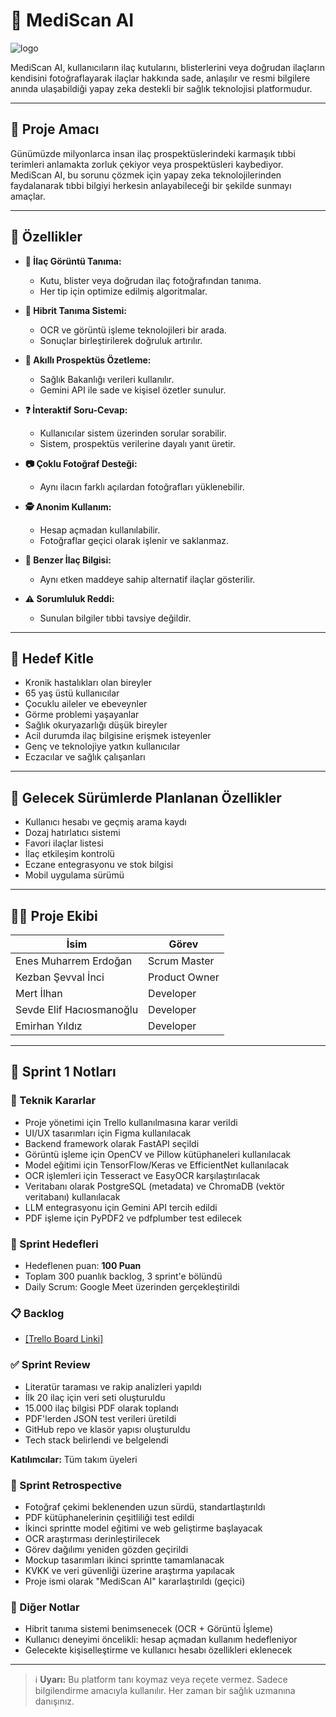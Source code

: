# 💊 MediScan AI
![logo ](https://github.com/user-attachments/assets/bba31cc2-6c3a-4a7f-80db-3ae5dd9cd8e7)

MediScan AI, kullanıcıların ilaç kutularını, blisterlerini veya doğrudan ilaçların kendisini fotoğraflayarak ilaçlar hakkında sade, anlaşılır ve resmi bilgilere anında ulaşabildiği yapay zeka destekli bir sağlık teknolojisi platformudur.

---

## 🎯 Proje Amacı

Günümüzde milyonlarca insan ilaç prospektüslerindeki karmaşık tıbbi terimleri anlamakta zorluk çekiyor veya prospektüsleri kaybediyor. MediScan AI, bu sorunu çözmek için yapay zeka teknolojilerinden faydalanarak tıbbi bilgiyi herkesin anlayabileceği bir şekilde sunmayı amaçlar.

---

## 🔧 Özellikler

- **📸 İlaç Görüntü Tanıma:**
  - Kutu, blister veya doğrudan ilaç fotoğrafından tanıma.
  - Her tip için optimize edilmiş algoritmalar.

- **🧠 Hibrit Tanıma Sistemi:**
  - OCR ve görüntü işleme teknolojileri bir arada.
  - Sonuçlar birleştirilerek doğruluk artırılır.

- **📝 Akıllı Prospektüs Özetleme:**
  - Sağlık Bakanlığı verileri kullanılır.
  - Gemini API ile sade ve kişisel özetler sunulur.

- **❓ İnteraktif Soru-Cevap:**
  - Kullanıcılar sistem üzerinden sorular sorabilir.
  - Sistem, prospektüs verilerine dayalı yanıt üretir.

- **📷 Çoklu Fotoğraf Desteği:**
  - Aynı ilacın farklı açılardan fotoğrafları yüklenebilir.

- **🕵️ Anonim Kullanım:**
  - Hesap açmadan kullanılabilir.
  - Fotoğraflar geçici olarak işlenir ve saklanmaz.

- **🔁 Benzer İlaç Bilgisi:**
  - Aynı etken maddeye sahip alternatif ilaçlar gösterilir.

- **⚠️ Sorumluluk Reddi:**
  - Sunulan bilgiler tıbbi tavsiye değildir.

---

## 👥 Hedef Kitle

- Kronik hastalıkları olan bireyler
- 65 yaş üstü kullanıcılar
- Çocuklu aileler ve ebeveynler
- Görme problemi yaşayanlar
- Sağlık okuryazarlığı düşük bireyler
- Acil durumda ilaç bilgisine erişmek isteyenler
- Genç ve teknolojiye yatkın kullanıcılar
- Eczacılar ve sağlık çalışanları

---

## 🔮 Gelecek Sürümlerde Planlanan Özellikler

- Kullanıcı hesabı ve geçmiş arama kaydı
- Dozaj hatırlatıcı sistemi
- Favori ilaçlar listesi
- İlaç etkileşim kontrolü
- Eczane entegrasyonu ve stok bilgisi
- Mobil uygulama sürümü

---

## 👨‍💻 Proje Ekibi

| İsim                     | Görev             |
|--------------------------|------------------|
| Enes Muharrem Erdoğan    | Scrum Master     |
| Kezban Şevval İnci       | Product Owner    |
| Mert İlhan               | Developer        |
| Sevde Elif Hacıosmanoğlu | Developer        |
| Emirhan Yıldız           | Developer        |

---

## 🚧 Sprint 1 Notları

### 🔧 Teknik Kararlar

- Proje yönetimi için Trello kullanılmasına karar verildi
- UI/UX tasarımları için Figma kullanılacak
- Backend framework olarak FastAPI seçildi
- Görüntü işleme için OpenCV ve Pillow kütüphaneleri kullanılacak
- Model eğitimi için TensorFlow/Keras ve EfficientNet kullanılacak
- OCR işlemleri için Tesseract ve EasyOCR karşılaştırılacak
- Veritabanı olarak PostgreSQL (metadata) ve ChromaDB (vektör veritabanı) kullanılacak
- LLM entegrasyonu için Gemini API tercih edildi
- PDF işleme için PyPDF2 ve pdfplumber test edilecek

### 🎯 Sprint Hedefleri

- Hedeflenen puan: **100 Puan**
- Toplam 300 puanlık backlog, 3 sprint'e bölündü
- Daily Scrum: Google Meet üzerinden gerçekleştirildi

### 📋 Backlog

- [[Trello Board Linki]](https://trello.com/b/Ef3v4hnH/bootcamp-183-grup)

### ✅ Sprint Review

- Literatür taraması ve rakip analizleri yapıldı
- İlk 20 ilaç için veri seti oluşturuldu
- 15.000 ilaç bilgisi PDF olarak toplandı
- PDF'lerden JSON test verileri üretildi
- GitHub repo ve klasör yapısı oluşturuldu
- Tech stack belirlendi ve belgelendi

**Katılımcılar:** Tüm takım üyeleri

### 🔁 Sprint Retrospective

- Fotoğraf çekimi beklenenden uzun sürdü, standartlaştırıldı
- PDF kütüphanelerinin çeşitliliği test edildi
- İkinci sprintte model eğitimi ve web geliştirme başlayacak
- OCR araştırması derinleştirilecek
- Görev dağılımı yeniden gözden geçirildi
- Mockup tasarımları ikinci sprintte tamamlanacak
- KVKK ve veri güvenliği üzerine araştırma yapılacak
- Proje ismi olarak "MediScan AI" kararlaştırıldı (geçici)

### 📝 Diğer Notlar

- Hibrit tanıma sistemi benimsenecek (OCR + Görüntü İşleme)
- Kullanıcı deneyimi öncelikli: hesap açmadan kullanım hedefleniyor
- Gelecekte kişiselleştirme ve kullanıcı hesabı özellikleri eklenecek

---

> ℹ️ **Uyarı:** Bu platform tanı koymaz veya reçete vermez. Sadece bilgilendirme amacıyla kullanılır. Her zaman bir sağlık uzmanına danışınız.


